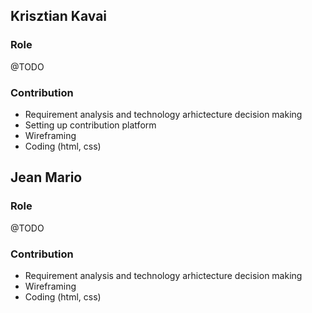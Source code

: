 ## Krisztian Kavai
### Role
@TODO
### Contribution
- Requirement analysis and technology arhictecture decision making
- Setting up contribution platform
- Wireframing
- Coding (html, css)
## Jean Mario
### Role
@TODO
### Contribution
- Requirement analysis and technology arhictecture decision making
- Wireframing
- Coding (html, css)
